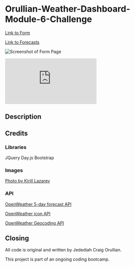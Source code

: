 # Orullian-Weather-Dashboard-Module-6-Challenge

[Link to Form](https://jorullian.github.io/orullian-weather-dashboard-module-6-challenge/)

[Link to Forecasts](https://jorullian.github.io/orullian-weather-dashboard-module-6-challenge/query.html)

![Screenshot of Form Page](./assets/images/weather-forecast-form-screenshot.png)

![Screenshot of Forecast Page](https://jorullian.github.io/orullian-weather-dashboard-module-6-challenge/query.html)

## Description


## Credits

### Libraries

JQuery
Day.js
Bootstrap

### Images

[Photo by Kirill Lazarev](https://www.pexels.com/photo/green-valley-in-alpine-mountains-9801136/)

### API

[OpenWeather 5-day forecast API](https://openweathermap.org/forecast5#limit)

[OpenWeather icon API](https://openweathermap.org/weather-conditions#Weather-Condition-Codes-2)

[OpenWeather Geocoding API](https://openweathermap.org/api/geocoding-api#direct)


## Closing

All code is original and written by Jedediah Craig Orullian.

This project is part of an ongoing coding bootcamp.